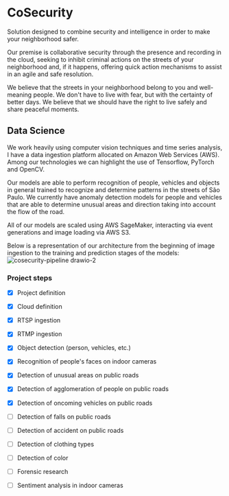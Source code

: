 # CoSecurity
Solution designed to combine security and intelligence in order to make your neighborhood safer.

Our premise is collaborative security through the presence and recording in the cloud, seeking to inhibit criminal actions on the streets of your neighborhood and, if it happens, offering quick action mechanisms to assist in an agile and safe resolution.

We believe that the streets in your neighborhood belong to you and well-meaning people. We don't have to live with fear, but with the certainty of better days. We believe that we should have the right to live safely and share peaceful moments.

## Data Science
We work heavily using computer vision techniques and time series analysis, I have a data ingestion platform allocated on Amazon Web Services (AWS). Among our technologies we can highlight the use of Tensorflow, PyTorch and OpenCV.

Our models are able to perform recognition of people, vehicles and objects in general trained to recognize and determine patterns in the streets of São Paulo. We currently have anomaly detection models for people and vehicles that are able to determine unusual areas and direction taking into account the flow of the road.

All of our models are scaled using AWS SageMaker, interacting via event generations and image loading via AWS S3.

Below is a representation of our architecture from the beginning of image ingestion to the training and prediction stages of the models:
![cosecurity-pipeline drawio-2](https://user-images.githubusercontent.com/29183537/185763035-30ec760b-2a41-444e-a370-e012ba1d8b30.png)

### Project steps
- [x] Project definition
- [x] Cloud definition
- [x] RTSP ingestion
- [x] RTMP ingestion
- [x] Object detection (person, vehicles, etc.)
- [x] Recognition of people's faces on indoor cameras
- [x] Detection of unusual areas on public roads
- [x] Detection of agglomeration of people on public roads
- [x] Detection of oncoming vehicles on public roads
- [ ] Detection of falls on public roads
- [ ] Detection of accident on public roads
- [ ] Detection of clothing types
- [ ] Detection of color
- [ ] Forensic research
- [ ] Sentiment analysis in indoor cameras

